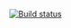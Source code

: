[![Build status](https://ci.appveyor.com/api/projects/status/gffah5s8pn6xujex/branch/master?svg=true)](https://ci.appveyor.com/project/CarolineFell/ahj-homeworks-rxjs/branch/master)

